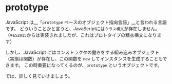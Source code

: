 # prototype

JavaScript は__「`prototype` ベースのオブジェクト指向言語」__と言われる言語です。
どういうことかと言うと、JavaScriptには`クラス構文`が存在しません。（※`ES2015`からは実装されましたが、これはプロトタイプの糖衣構文になります）

しかし、JavaScript にはコンストラクタの働きをする組み込みオブジェクト（実態は関数）が存在し、この関数を `new` してインスタンスを生成することもできます。
この時重要になってくるのが、`prototype` というオブジェクトです。

では、詳しく見ていきましょう。
